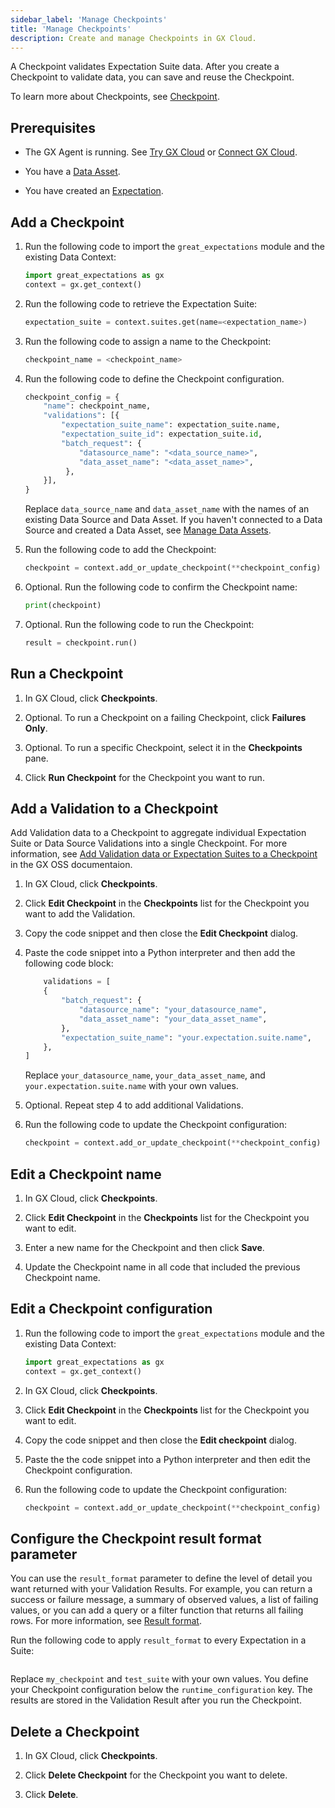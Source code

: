 ```yaml
---
sidebar_label: 'Manage Checkpoints'
title: 'Manage Checkpoints'
description: Create and manage Checkpoints in GX Cloud.
---
```


A Checkpoint validates Expectation Suite data. After you create a Checkpoint to validate data, you can save and reuse the Checkpoint. 

To learn more about Checkpoints, see [Checkpoint](/reference/learn/terms/checkpoint.md).

## Prerequisites

- The GX Agent is running. See [Try GX Cloud](../try_gx_cloud.md) or [Connect GX Cloud](../connect/connect_lp.md).

- You have a [Data Asset](/cloud/data_assets/manage_data_assets.md#create-a-data-asset).

- You have created an [Expectation](/cloud/expectations/manage_expectations.md#create-an-expectation).

## Add a Checkpoint

1. Run the following code to import the `great_expectations` module and the existing Data Context:

    ```python title="Python"
    import great_expectations as gx
    context = gx.get_context()
    ```
2. Run the following code to retrieve the Expectation Suite:

    ```python title="Python"
    expectation_suite = context.suites.get(name=<expectation_name>)
    ```

3. Run the following code to assign a name to the Checkpoint:

    ```python title="Python"
    checkpoint_name = <checkpoint_name> 
    ```

4. Run the following code to define the Checkpoint configuration.

    ```python title="Python"
    checkpoint_config = {
        "name": checkpoint_name,
        "validations": [{
            "expectation_suite_name": expectation_suite.name,
            "expectation_suite_id": expectation_suite.id,
            "batch_request": {
                "datasource_name": "<data_source_name>",
                "data_asset_name": "<data_asset_name>",
             },
        }],
    } 
    ```
    Replace `data_source_name` and `data_asset_name` with the names of an existing Data Source and Data Asset. If you haven't connected to a Data Source and created a Data Asset, see [Manage Data Assets](/cloud/data_assets/manage_data_assets.md).

5. Run the following code to add the Checkpoint:

    ```python title="Python"
    checkpoint = context.add_or_update_checkpoint(**checkpoint_config) 
    ```

6. Optional. Run the following code to confirm the Checkpoint name:

    ```python title="Python"
    print(checkpoint) 
    ```

7. Optional. Run the following code to run the Checkpoint:
    
    ```python title="Python"
    result = checkpoint.run() 
    ```

## Run a Checkpoint

1. In GX Cloud, click **Checkpoints**.

2. Optional. To run a Checkpoint on a failing Checkpoint, click **Failures Only**.

3. Optional. To run a specific Checkpoint, select it in the **Checkpoints** pane.

4. Click **Run Checkpoint** for the Checkpoint you want to run.


## Add a Validation to a Checkpoint

Add Validation data to a Checkpoint to aggregate individual Expectation Suite or Data Source Validations into a single Checkpoint. For more information, see [Add Validation data or Expectation Suites to a Checkpoint](../../oss/guides/validation/checkpoints/how_to_add_validations_data_or_suites_to_a_checkpoint.md) in the GX OSS documentaion.

1. In GX Cloud, click **Checkpoints**.

2. Click **Edit Checkpoint** in the **Checkpoints** list for the Checkpoint you want to add the Validation.

3. Copy the code snippet and then close the **Edit Checkpoint** dialog.

4. Paste the code snippet into a Python interpreter and then add the following code block:

    ```python title="Python"
        validations = [
        {
            "batch_request": {
                "datasource_name": "your_datasource_name",
                "data_asset_name": "your_data_asset_name",
            },
            "expectation_suite_name": "your.expectation.suite.name",
        },
    ]
    ```
    Replace `your_datasource_name`, `your_data_asset_name`, and `your.expectation.suite.name` with your own values.

5. Optional. Repeat step 4 to add additional Validations.

6. Run the following code to update the Checkpoint configuration:

    ```python title="Python"
    checkpoint = context.add_or_update_checkpoint(**checkpoint_config) 
    ```

## Edit a Checkpoint name

1. In GX Cloud, click **Checkpoints**.

2. Click **Edit Checkpoint** in the **Checkpoints** list for the Checkpoint you want to edit.

3. Enter a new name for the Checkpoint and then click **Save**.

4. Update the Checkpoint name in all code that included the previous Checkpoint name.

## Edit a Checkpoint configuration

1. Run the following code to import the `great_expectations` module and the existing Data Context:

    ```python title="Python"
    import great_expectations as gx
    context = gx.get_context()
    ```
2. In GX Cloud, click **Checkpoints**.

3. Click **Edit Checkpoint** in the **Checkpoints** list for the Checkpoint you want to edit.

4. Copy the code snippet and then close the **Edit checkpoint** dialog.

5. Paste the the code snippet into a Python interpreter and then edit the Checkpoint configuration.

6. Run the following code to update the Checkpoint configuration:

    ```python title="Python"
    checkpoint = context.add_or_update_checkpoint(**checkpoint_config) 
    ```

## Configure the Checkpoint result format parameter 

You can use the `result_format` parameter to define the level of detail you want returned with your Validation Results. For example, you can return a success or failure message, a summary of observed values, a list of failing values, or you can add a query or a filter function that returns all failing rows. For more information, see [Result format](../../reference/learn/expectations/result_format.md).

Run the following code to apply `result_format` to every Expectation in a Suite:

```python name="docs/docusaurus/docs/snippets/result_format.py result_format_checkpoint_example"
```

Replace `my_checkpoint` and `test_suite` with your own values. You define your Checkpoint configuration below the `runtime_configuration` key. The results are stored in the Validation Result after you run the Checkpoint.

## Delete a Checkpoint

1. In GX Cloud, click **Checkpoints**.

2. Click **Delete Checkpoint** for the Checkpoint you want to delete.

3. Click **Delete**.
